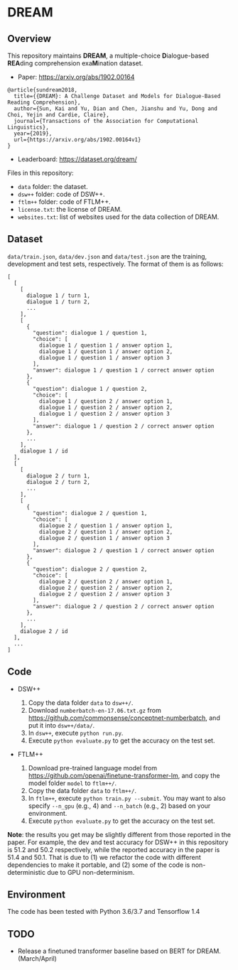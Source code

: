 DREAM
=====
Overview
--------
This repository maintains **DREAM**, a multiple-choice **D**ialogue-based **REA**ding comprehension exa**M**ination dataset.

* Paper: https://arxiv.org/abs/1902.00164
```
@article{sundream2018,
  title={{DREAM}: A Challenge Dataset and Models for Dialogue-Based Reading Comprehension},
  author={Sun, Kai and Yu, Dian and Chen, Jianshu and Yu, Dong and Choi, Yejin and Cardie, Claire},
  journal={Transactions of the Association for Computational Linguistics},
  year={2019},
  url={https://arxiv.org/abs/1902.00164v1}
}
```

* Leaderboard: https://dataset.org/dream/

Files in this repository:

* ```data``` folder: the dataset.
* ```dsw++``` folder: code of DSW++.
* ```ftlm++``` folder: code of FTLM++.
* ```license.txt```: the license of DREAM.
* ```websites.txt```: list of websites used for the data collection of DREAM.

Dataset
-------
```data/train.json```, ```data/dev.json``` and ```data/test.json``` are the training, development and test sets, respectively. The format of them is as follows:

```
[
  [
    [
      dialogue 1 / turn 1,
      dialogue 1 / turn 2,
      ...
    ],
    [
      {
        "question": dialogue 1 / question 1,
        "choice": [
          dialogue 1 / question 1 / answer option 1,
          dialogue 1 / question 1 / answer option 2,
          dialogue 1 / question 1 / answer option 3
        ],
        "answer": dialogue 1 / question 1 / correct answer option
      },
      {
        "question": dialogue 1 / question 2,
        "choice": [
          dialogue 1 / question 2 / answer option 1,
          dialogue 1 / question 2 / answer option 2,
          dialogue 1 / question 2 / answer option 3
        ],
        "answer": dialogue 1 / question 2 / correct answer option
      },
      ...
    ],
    dialogue 1 / id
  ],
  [
    [
      dialogue 2 / turn 1,
      dialogue 2 / turn 2,
      ...
    ],
    [
      {
        "question": dialogue 2 / question 1,
        "choice": [
          dialogue 2 / question 1 / answer option 1,
          dialogue 2 / question 1 / answer option 2,
          dialogue 2 / question 1 / answer option 3
        ],
        "answer": dialogue 2 / question 1 / correct answer option
      },
      {
        "question": dialogue 2 / question 2,
        "choice": [
          dialogue 2 / question 2 / answer option 1,
          dialogue 2 / question 2 / answer option 2,
          dialogue 2 / question 2 / answer option 3
        ],
        "answer": dialogue 2 / question 2 / correct answer option
      },
      ...
    ],
    dialogue 2 / id
  ],
  ...
]
```

Code
----

* DSW++

  1. Copy the data folder ```data``` to ```dsw++/```.
  2. Download ```numberbatch-en-17.06.txt.gz``` from https://github.com/commonsense/conceptnet-numberbatch, and put it into ```dsw++/data/```.
  3. In ```dsw++```, execute ```python run.py```.
  4. Execute ```python evaluate.py``` to get the accuracy on the test set.

* FTLM++

  1. Download pre-trained language model from https://github.com/openai/finetune-transformer-lm, and copy the model folder ```model``` to ```ftlm++/```.
  2. Copy the data folder ```data``` to ```ftlm++/```.
  3. In ```ftlm++```, execute ```python train.py --submit```. You may want to also specify ```--n_gpu``` (e.g., 4) and ```--n_batch``` (e.g., 2) based on your environment.
  4. Execute ```python evaluate.py``` to get the accuracy on the test set.

**Note**: the results you get may be slightly different from those reported in the paper. For example, the dev and test accuracy for DSW++ in this repository is 51.2 and 50.2 respectively, while the reported accuracy in the paper is 51.4 and 50.1. That is due to (1) we refactor the code with different dependencies to make it portable, and (2) some of the code is non-deterministic due to GPU non-determinism.

Environment
-----------
The code has been tested with Python 3.6/3.7 and Tensorflow 1.4

TODO
----
* Release a finetuned transformer baseline based on BERT for DREAM. (March/April)
